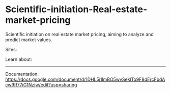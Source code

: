 # Scientific-initiation-Real-estate-market-pricing

Scientific initiation on real estate market pricing, aiming to analyze and predict market values.

Sites:

Learn about:


---

Documentation: https://docs.google.com/document/d/1DHL5j1lmBO5wvSeklTo9F8dErcFbdAcw9R77iG1Nzjw/edit?usp=sharing
